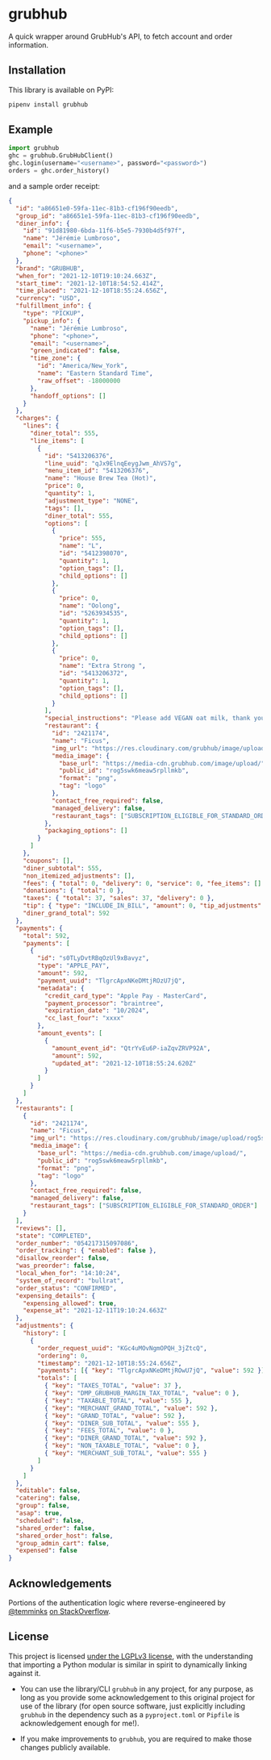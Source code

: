 # grubhub

A quick wrapper around GrubHub's API, to fetch account and order information.

## Installation

This library is available on PyPI:

```python
pipenv install grubhub
```

## Example

```python
import grubhub
ghc = grubhub.GrubHubClient()
ghc.login(username="<username>", password="<password>")
orders = ghc.order_history()
```

and a sample order receipt:

```json
{
  "id": "a86651e0-59fa-11ec-81b3-cf196f90eedb",
  "group_id": "a86651e1-59fa-11ec-81b3-cf196f90eedb",
  "diner_info": {
    "id": "91d81980-6bda-11f6-b5e5-7930b4d5f97f",
    "name": "Jérémie Lumbroso",
    "email": "<username>",
    "phone": "<phone>"
  },
  "brand": "GRUBHUB",
  "when_for": "2021-12-10T19:10:24.663Z",
  "start_time": "2021-12-10T18:54:52.414Z",
  "time_placed": "2021-12-10T18:55:24.656Z",
  "currency": "USD",
  "fulfillment_info": {
    "type": "PICKUP",
    "pickup_info": {
      "name": "Jérémie Lumbroso",
      "phone": "<phone>",
      "email": "<username>",
      "green_indicated": false,
      "time_zone": {
        "id": "America/New_York",
        "name": "Eastern Standard Time",
        "raw_offset": -18000000
      },
      "handoff_options": []
    }
  },
  "charges": {
    "lines": {
      "diner_total": 555,
      "line_items": [
        {
          "id": "5413206376",
          "line_uuid": "qJx9ElnqEeygJwm_AhVS7g",
          "menu_item_id": "5413206376",
          "name": "House Brew Tea (Hot)",
          "price": 0,
          "quantity": 1,
          "adjustment_type": "NONE",
          "tags": [],
          "diner_total": 555,
          "options": [
            {
              "price": 555,
              "name": "L",
              "id": "5412398070",
              "quantity": 1,
              "option_tags": [],
              "child_options": []
            },
            {
              "price": 0,
              "name": "Oolong",
              "id": "5263934535",
              "quantity": 1,
              "option_tags": [],
              "child_options": []
            },
            {
              "price": 0,
              "name": "Extra Strong ",
              "id": "5413206372",
              "quantity": 1,
              "option_tags": [],
              "child_options": []
            }
          ],
          "special_instructions": "Please add VEGAN oat milk, thank you",
          "restaurant": {
            "id": "2421174",
            "name": "Ficus",
            "img_url": "https://res.cloudinary.com/grubhub/image/upload/rog5swk6meaw5rpllmkb.png",
            "media_image": {
              "base_url": "https://media-cdn.grubhub.com/image/upload/",
              "public_id": "rog5swk6meaw5rpllmkb",
              "format": "png",
              "tag": "logo"
            },
            "contact_free_required": false,
            "managed_delivery": false,
            "restaurant_tags": ["SUBSCRIPTION_ELIGIBLE_FOR_STANDARD_ORDER"]
          },
          "packaging_options": []
        }
      ]
    },
    "coupons": [],
    "diner_subtotal": 555,
    "non_itemized_adjustments": [],
    "fees": { "total": 0, "delivery": 0, "service": 0, "fee_items": [] },
    "donations": { "total": 0 },
    "taxes": { "total": 37, "sales": 37, "delivery": 0 },
    "tip": { "type": "INCLUDE_IN_BILL", "amount": 0, "tip_adjustments": [] },
    "diner_grand_total": 592
  },
  "payments": {
    "total": 592,
    "payments": [
      {
        "id": "s0TLyDvtRBqOzUl9xBavyz",
        "type": "APPLE_PAY",
        "amount": 592,
        "payment_uuid": "TlgrcApxNKeDMtjROzU7jQ",
        "metadata": {
          "credit_card_type": "Apple Pay - MasterCard",
          "payment_processor": "braintree",
          "expiration_date": "10/2024",
          "cc_last_four": "xxxx"
        },
        "amount_events": [
          {
            "amount_event_id": "QtrYvEu6P-iaZqvZRVP92A",
            "amount": 592,
            "updated_at": "2021-12-10T18:55:24.620Z"
          }
        ]
      }
    ]
  },
  "restaurants": [
    {
      "id": "2421174",
      "name": "Ficus",
      "img_url": "https://res.cloudinary.com/grubhub/image/upload/rog5swk6meaw5rpllmkb.png",
      "media_image": {
        "base_url": "https://media-cdn.grubhub.com/image/upload/",
        "public_id": "rog5swk6meaw5rpllmkb",
        "format": "png",
        "tag": "logo"
      },
      "contact_free_required": false,
      "managed_delivery": false,
      "restaurant_tags": ["SUBSCRIPTION_ELIGIBLE_FOR_STANDARD_ORDER"]
    }
  ],
  "reviews": [],
  "state": "COMPLETED",
  "order_number": "054217315097086",
  "order_tracking": { "enabled": false },
  "disallow_reorder": false,
  "was_preorder": false,
  "local_when_for": "14:10:24",
  "system_of_record": "bullrat",
  "order_status": "CONFIRMED",
  "expensing_details": {
    "expensing_allowed": true,
    "expense_at": "2021-12-11T19:10:24.663Z"
  },
  "adjustments": {
    "history": [
      {
        "order_request_uuid": "KGc4uMOvNgmOPQH_3jZtcQ",
        "ordering": 0,
        "timestamp": "2021-12-10T18:55:24.656Z",
        "payments": [{ "key": "TlgrcApxNKeDMtjROwU7jQ", "value": 592 }],
        "totals": [
          { "key": "TAXES_TOTAL", "value": 37 },
          { "key": "DMP_GRUBHUB_MARGIN_TAX_TOTAL", "value": 0 },
          { "key": "TAXABLE_TOTAL", "value": 555 },
          { "key": "MERCHANT_GRAND_TOTAL", "value": 592 },
          { "key": "GRAND_TOTAL", "value": 592 },
          { "key": "DINER_SUB_TOTAL", "value": 555 },
          { "key": "FEES_TOTAL", "value": 0 },
          { "key": "DINER_GRAND_TOTAL", "value": 592 },
          { "key": "NON_TAXABLE_TOTAL", "value": 0 },
          { "key": "MERCHANT_SUB_TOTAL", "value": 555 }
        ]
      }
    ]
  },
  "editable": false,
  "catering": false,
  "group": false,
  "asap": true,
  "scheduled": false,
  "shared_order": false,
  "shared_order_host": false,
  "group_admin_cart": false,
  "expensed": false
}
```

## Acknowledgements

Portions of the authentication logic where reverse-engineered by
[@temminks](https://github.com/temminks)
[on StackOverflow](https://stackoverflow.com/a/62861527/408734).

## License

This project is licensed [under the LGPLv3 license](https://www.gnu.org/licenses/lgpl-3.0.en.html),
with the understanding that importing a Python modular is similar in spirit to dynamically linking
against it.

- You can use the library/CLI `grubhub` in any project, for any purpose,
  as long as you provide some acknowledgement to this original project for
  use of the library (for open source software, just explicitly including
  `grubhub` in the dependency such as a `pyproject.toml` or `Pipfile`
  is acknowledgement enough for me!).

- If you make improvements to `grubhub`, you are required to make those
  changes publicly available.
